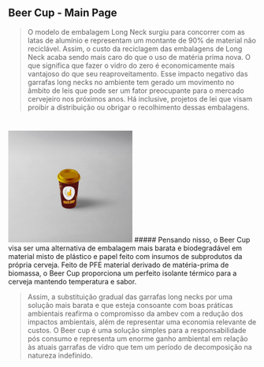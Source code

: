 ## Beer Cup - Main Page

 > O modelo de embalagem Long Neck surgiu para concorrer com as latas de alumínio e representam um montante de 90% de material não reciclável. Assim, o custo da reciclagem das embalagens de Long Neck acaba sendo mais caro do que o uso de matéria prima nova. O que significa que fazer o vidro do zero é economicamente mais vantajoso do que seu reaproveitamento. Esse impacto negativo das garrafas long necks no ambiente tem gerado um movimento no âmbito de leis que pode ser um fator preocupante para o mercado cervejeiro nos próximos anos. Há inclusive, projetos de lei  que visam proibir a distribuição ou obrigar o recolhimento dessas embalagens.
 #
 <img src="./assets/logo.jpg" style="max-width:50%;"/>
##### Pensando nisso, o Beer Cup visa ser uma alternativa de embalagem mais barata e biodegradável em material misto de plástico e papel feito com insumos de subprodutos da própria cerveja. Feito de PFE material derivado de matéria-prima de biomassa, o Beer Cup proporciona um perfeito isolante térmico para a cerveja mantendo temperatura e sabor.  

> Assim, a substituição gradual das garrafas long necks por uma solução mais barata e que esteja consoante com boas práticas ambientais reafirma o compromisso da ambev com a redução dos impactos ambientais, além de representar uma economia relevante de custos. 
O Beer  cup é uma solução simples para a responsabilidade pós consumo e representa um enorme ganho ambiental em relação às atuais garrafas de vidro que tem um período de decomposição na natureza indefinido. 

